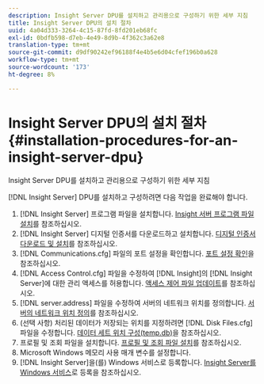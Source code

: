 ```yaml
---
description: Insight Server DPU를 설치하고 관리용으로 구성하기 위한 세부 지침
title: Insight Server DPU의 설치 절차
uuid: 4a04d333-3264-4c15-87fd-8fd201eb68fc
exl-id: 0bdfb598-d7eb-4e49-8d9b-4f362c3a62e8
translation-type: tm+mt
source-git-commit: d9df90242ef96188f4e4b5e6d04cfef196b0a628
workflow-type: tm+mt
source-wordcount: '173'
ht-degree: 8%

---
```


# Insight Server DPU의 설치 절차{#installation-procedures-for-an-insight-server-dpu}

Insight Server DPU를 설치하고 관리용으로 구성하기 위한 세부 지침

[!DNL Insight Server] DPU를 설치하고 구성하려면 다음 작업을 완료해야 합니다.

1. [!DNL Insight Server] 프로그램 파일을 설치합니다. [Insight 서버 프로그램 파일 설치](../../../../home/c-inst-svr/c-install-ins-svr/t-install-proc-inst-svr-dpu/t-install-prgm-files.md#task-1e6251fd39714186baa40d38f23d0088)를 참조하십시오.
1. [!DNL Insight Server] 디지털 인증서를 다운로드하고 설치합니다. [디지털 인증서 다운로드 및 설치](../../../../home/c-inst-svr/c-install-ins-svr/t-install-proc-inst-svr-dpu/c-dnld-dgtl-cert/c-dnld-dgtl-cert.md#concept-4f79c240492f4e52b6375b4b3bbefa17)를 참조하십시오.
1. [!DNL Communications.cfg] 파일의 포트 설정을 확인합니다. [포트 설정 확인](../../../../home/c-inst-svr/c-install-ins-svr/t-install-proc-inst-svr-dpu/t-chk-pt-stgs.md#task-a91191b0a19e4437aa535a27c734ae64)을 참조하십시오.
1. [!DNL Access Control.cfg] 파일을 수정하여 [!DNL Insight]의 [!DNL Insight Server]에 대한 관리 액세스를 허용합니다. [액세스 제어 파일 업데이트](../../../../home/c-inst-svr/c-install-ins-svr/t-install-proc-inst-svr-dpu/c-updt-accss-ctrl-file.md#concept-fb9aa0c0e0664c018528f56d01c4808d)를 참조하십시오.
1. [!DNL server.address] 파일을 수정하여 서버의 네트워크 위치를 정의합니다. [서버의 네트워크 위치 정의](../../../../home/c-inst-svr/c-install-ins-svr/t-install-proc-inst-svr-dpu/c-svrs-ntwk-loc/c-svrs-ntwk-loc.md#concept-87dd2aa3448c415ca1285bc445a8c649)를 참조하십시오.
1. (선택 사항) 처리된 데이터가 저장되는 위치를 지정하려면 [!DNL Disk Files.cfg] 파일을 수정합니다. [데이터 세트 위치 구성(temp.db)](../../../../home/c-inst-svr/c-install-ins-svr/t-install-proc-inst-svr-dpu/t-cfg-loc-dtst.md#task-f645eefecb154e679acbb480a07c1f0e)을 참조하십시오.
1. 프로필 및 조회 파일을 설치합니다. [프로필 및 조회 파일 설치](../../../../home/c-inst-svr/c-install-ins-svr/t-install-proc-inst-svr-dpu/c-install-prof-lkup-files.md#concept-1631895d09a14dc99316bf8cf166fdfc)를 참조하십시오.
1. Microsoft Windows 메모리 사용 매개 변수를 설정합니다.
1. [!DNL Insight Server]을(를) Windows 서비스로 등록합니다. [Insight Server를 Windows 서비스](../../../../home/c-inst-svr/c-install-ins-svr/t-install-proc-inst-svr-dpu/c-reg-wdws-svc.md#concept-f2c7aa891d544a2595aa01d0d796a540)로 등록을 참조하십시오.
